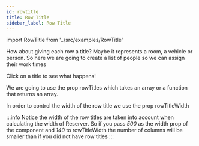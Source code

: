 ```yaml
---
id: rowtitle
title: Row Title
sidebar_label: Row Title
---
```

import RowTitle from '../src/examples/RowTitle'

How about giving each row a title?
Maybe it represents a room, a vehicle or person. 
So here we are going to create a list of people so we can assign their work times

Click on a title to see what happens!

<RowTitle />

We are going to use the prop rowTitles which takes an array or a function that returns an array. 

In order to control the width of the row title we use the prop rowTitleWidth

:::info
Notice the width of the row titles are taken into account when calculating the width of Reserver. 
So if you pass *500* as the width prop of the component and *140* to rowTitleWidth the number of columns will be smaller 
than if you did not have row titles
:::



```jsx {29-45,47} file=../src/examples/RowTitle.js
```


